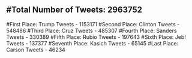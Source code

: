 #Total Number of Tweets: 2963752 
---
#First Place: Trump Tweets - 1153171
#Second Place: Clinton Tweets - 548486
#Third Place: Cruz Tweets - 485307
#Fourth Place: Sanders Tweets - 330389
#Fifth Place: Rubio Tweets - 197643
#Sixth Place: Jeb! Tweets - 137377
#Seventh Place: Kasich Tweets - 65145
#Last Place: Carson Tweets - 46234
